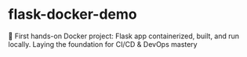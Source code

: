 # flask-docker-demo
🚀 First hands-on Docker project: Flask app containerized, built, and run locally. Laying the foundation for CI/CD &amp; DevOps mastery 
